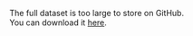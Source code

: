 The full dataset is too large to store on GitHub.  
You can download it [here](https://dalu-my.sharepoint.com/:f:/g/personal/xn394804_dal_ca/EploaLsr_D1OjS4jiAbLbpEBXwqIsrReWKmG99Yc9z4rqg?e=4sm12e).
